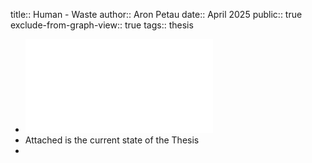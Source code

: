 title:: Human - Waste
author:: Aron Petau
date:: April 2025
public:: true
exclude-from-graph-view:: true
tags:: thesis

- ![Human_Waste_MA_Aron_Petau_4044967.pdf](../assets/Human_Waste_MA_Aron_Petau_4044967_1746713852701_0.pdf)
- Attached is the current state of the Thesis
-
